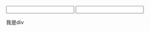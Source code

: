 <div class="father">
    <form>
        <input type="text" name="test">
        <input type="password" name="test">
    </form>
</div>
<div class="father" id="box">我是div</div>

<script>
    /*
    1.通过id获取指定元素
    由于id不可以重复, 所以找到了就会将找到的标签包装成一个对象返回给我们, 找不到就返回Null
    注意点: DOM操作返回的是一个对象, 这个对象是宿主类型对象(浏览器提供的对象)
    */
    /*
    let oDiv = document.getElementById("box");
    console.log(oDiv);
    console.log(typeof oDiv);
    */

    /*
    2.通过class名称获取
    由于class可以重复, 所以找到了就返回一个存储了标签对象的数组, 找不到就返回一个空数组
    */
    /*
    let oDivs = document.getElementsByClassName("father");
    console.log(oDivs);
    */

    /*
    3.通过name名称获取
    由于name可以重复, 所以找到了就返回一个存储了标签对象的数组, 找不到就返回一个空数组
    注意点:
    getElementsByName  在不同的浏览器其中工作方式不同。在IE和Opera中， getElementsByName()  方法还会返回那些 id 为指定值的元素。
    */
    /*
    let oDivs = document.getElementsByName("test");
    console.log(oDivs);
    */

    /*
    4.通过标签名称获取
    由于标签名称可以重复, 所以找到了就返回一个存储了标签对象的数组, 找不到就返回一个空数组
    */
    /*
    let oDivs =  document.getElementsByTagName("div");
    console.log(oDivs);
    */

    /*
    5.通过选择器获取
    querySelector只会返回根据指定选择器找到的第一个元素
    */
    /*
    // let oDiv = document.querySelector("#box");
    // let oDiv = document.querySelector(".father");
    let oDiv = document.querySelector("div>form");
    console.log(oDiv);
    */

    /*
    6.通过选择器获取
    querySelectorAll会返回指定选择器找到的所有元素
    */
    let oDivs = document.querySelectorAll(".father");
    console.log(oDivs);


    // 1.获取指定元素所有的子元素
    /*
    let oDiv = document.querySelector("div");
    // children属性获取到的是指定元素中所有的子元素
    // console.log(oDiv.children);
    // childNodes属性获取到的是指定元素中所有的节点
    // console.log(oDiv.childNodes);
    for(let node of oDiv.childNodes){
        // console.log(node.nodeType);
        // if(node.nodeType === 1){
        if(node.nodeType === Node.ELEMENT_NODE){
            console.log(node);
        }
    }
    */

    /*
    2.什么是节点?
    DOM对象(document), 这个对象以树的形式保存了界面上所有的内容
    HTML页面每一部分都是由节点(标签(元素),文本,属性)
    */


    // 5.通过子元素获取父元素/父节点
    let item = document.querySelector(".item");
    // console.log(item.parentElement);
    // console.log(item.parentNode);
    // let parentEle = item.parentElement || item.parentNode;
    // console.log(parentEle);

    // 6.获取相邻上一个节点
    // console.log(item.previousSibling);
    //   获取相邻上一个元素
    // console.log(item.previousElementSibling);

    // 7.获取相邻下一个节点
    console.log(item.nextSibling);
    //   获取相邻下一个元素
    console.log(item.nextElementSibling);

## 节点的增删改查

    // 1.创建节点
    // let oSpan = document.createElement("span");
    // console.log(oSpan);
    // console.log(typeof oSpan);

    // 2.添加节点
    // 注意点: appendChild方法会将指定的元素添加到最后
    // let oDiv = document.querySelector("div");
    // oDiv.appendChild(oSpan)
    // let oA = document.createElement("a");
    // oDiv.appendChild(oA);

    // 3.插入节点
    // let oSpan = document.createElement("span");
    // let oDiv = document.querySelector("div");
    // let oH1 = document.querySelector("h1");
    // let oP = document.querySelector("p");
    // // oDiv.insertBefore(oSpan, oH1);
    // oDiv.insertBefore(oSpan, oP);

    // 5.删除节点
    // 注意点: 在js中如果想要删除某一个元素, 只能通过对应的父元素来删除
    //         元素是不能够自杀的
    // console.log(oSpan.parentNode);
    // oSpan.parentNode.removeChild(oSpan);
    // oDiv.parentNode.removeChild(oDiv);

    // 5.克隆节点
    // 注意点: cloneNode方法默认不会克隆子元素, 如果想克隆子元素需要传递一个true
    let oDiv = document.querySelector("div");
    // let newDiv =  oDiv.cloneNode();
    let newDiv =  oDiv.cloneNode(true);
    console.log(newDiv);





